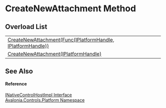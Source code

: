 # CreateNewAttachment Method


## Overload List
<table>
<tr>
<td><a href="M_Avalonia_Controls_Platform_INativeControlHostImpl_CreateNewAttachment_1">CreateNewAttachment(Func(IPlatformHandle, IPlatformHandle))</a></td>
<td> </td>
</tr>
<tr>
<td><a href="M_Avalonia_Controls_Platform_INativeControlHostImpl_CreateNewAttachment">CreateNewAttachment(IPlatformHandle)</a></td>
<td> </td>
</tr>
</table>

## See Also


#### Reference
<a href="T_Avalonia_Controls_Platform_INativeControlHostImpl">INativeControlHostImpl Interface</a>  
<a href="N_Avalonia_Controls_Platform">Avalonia.Controls.Platform Namespace</a>  
